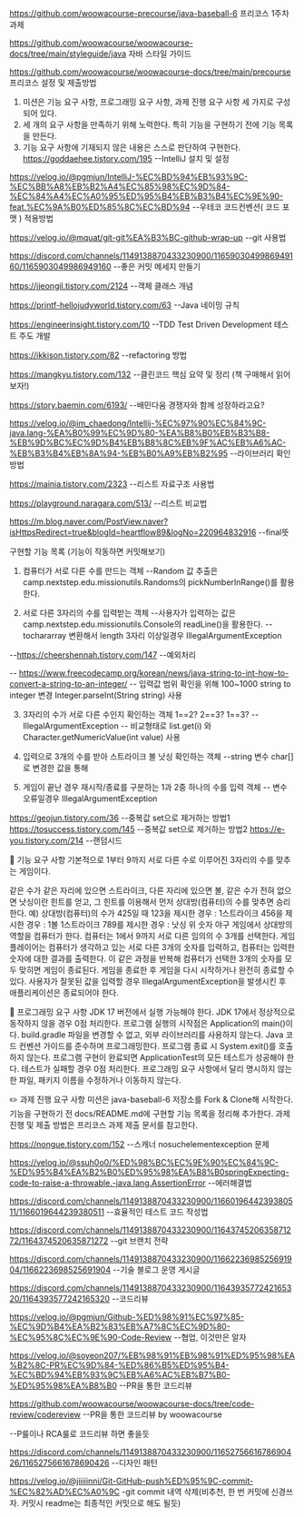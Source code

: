 https://github.com/woowacourse-precourse/java-baseball-6 프리코스 1주차 과제

https://github.com/woowacourse/woowacourse-docs/tree/main/styleguide/java 자바 스타일 가이드

https://github.com/woowacourse/woowacourse-docs/tree/main/precourse 프리코스 설정 및 제출방법

1. 미션은 기능 요구 사항, 프로그래밍 요구 사항, 과제 진행 요구 사항 세 가지로 구성되어 있다.
2. 세 개의 요구 사항을 만족하기 위해 노력한다. 특히 기능을 구현하기 전에 기능 목록을 만든다.
3. 기능 요구 사항에 기재되지 않은 내용은 스스로 판단하여 구현한다.
   https://goddaehee.tistory.com/195
   --IntelliJ 설치 및 설정

https://velog.io/@pgmjun/IntelliJ-%EC%BD%94%EB%93%9C-%EC%BB%A8%EB%B2%A4%EC%85%98%EC%9D%84-%EC%84%A4%EC%A0%95%ED%95%B4%EB%B3%B4%EC%9E%90-feat.%EC%9A%B0%ED%85%8C%EC%BD%94
--우테코 코드컨벤션( 코드 포맷 ) 적용방법

https://velog.io/@mquat/git-git%EA%B3%BC-github-wrap-up
--git 사용법

https://discord.com/channels/1149138870433230900/1165903049986949160/1165903049986949160
--좋은 커밋 메세지 만들기

https://jjeongil.tistory.com/2124
--객체 클래스 개념

https://printf-hellojudyworld.tistory.com/63
--Java 네이밍 규칙

https://engineerinsight.tistory.com/10
--TDD Test Driven Development 테스트 주도 개발

https://ikkison.tistory.com/82
--refactoring 방법

https://mangkyu.tistory.com/132
--클린코드 핵심 요약 및 정리 (책 구매해서 읽어보자!)

https://story.baemin.com/6193/
--배민다움 경쟁자와 함께 성장하라고요?

https://velog.io/@im_chaedong/Intellij-%EC%97%90%EC%84%9C-java.lang-%EA%B0%99%EC%9D%80-%EA%B8%B0%EB%B3%B8-%EB%9D%BC%EC%9D%B4%EB%B8%8C%EB%9F%AC%EB%A6%AC-%EB%B3%B4%EB%8A%94-%EB%B0%A9%EB%B2%95
--라이브러리 확인방법

https://mainia.tistory.com/2323
--리스트 자료구조 사용법

https://playground.naragara.com/513/
--리스트 비교법

https://m.blog.naver.com/PostView.naver?isHttpsRedirect=true&blogId=heartflow89&logNo=220964832916
--final뜻

구현할 기능 목록 (기능이 작동하면 커밋해보기)

1. 컴퓨터가 서로 다른 수를 만드는 객체 --Random 값 추출은 camp.nextstep.edu.missionutils.Randoms의 pickNumberInRange()를 활용한다.

2. 서로 다른 3자리의 수를 입력받는 객체
   --사용자가 입력하는 값은 camp.nextstep.edu.missionutils.Console의 readLine()을 활용한다.
   --tochararray 변환해서 length 3자리 이상일경우 IllegalArgumentException

--https://cheershennah.tistory.com/147 --예외처리

-- https://www.freecodecamp.org/korean/news/java-string-to-int-how-to-convert-a-string-to-an-integer/ -- 입력값 범위 확인을 위해
100~1000 string to integer 변경 Integer.parseInt(String string) 사용

3. 3자리의 수가 서로 다른 수인지 확인하는 객체 1==2? 2==3? 1==3?
   -- IllegalArgumentException
   -- 비교형태로 list.get(i) 와 Character.getNumericValue(int value) 사용

4. 입력으로 3개의 수를 받아 스트라이크 볼 낫싱 확인하는 객체
   --string 변수 char[] 로 변경한 값을 통해

5. 게임이 끝난 경우 재시작/종료를 구분하는 1과 2중 하나의 수를 입력 객체
   -- 변수 오류일경우 IllegalArgumentException

https://geojun.tistory.com/36
--중복값 set으로 제거하는 방법1
https://tosuccess.tistory.com/145
--중복값 set으로 제거하는 방법2
https://e-you.tistory.com/214
--랜덤시드

🚀 기능 요구 사항
기본적으로 1부터 9까지 서로 다른 수로 이루어진 3자리의 수를 맞추는 게임이다.

같은 수가 같은 자리에 있으면 스트라이크, 다른 자리에 있으면 볼, 같은 수가 전혀 없으면 낫싱이란 힌트를 얻고, 그 힌트를 이용해서 먼저 상대방(컴퓨터)의 수를 맞추면 승리한다. 예) 상대방(컴퓨터)의 수가
425일 때 123을 제시한 경우 : 1스트라이크 456을 제시한 경우 : 1볼 1스트라이크 789를 제시한 경우 : 낫싱 위 숫자 야구 게임에서 상대방의 역할을 컴퓨터가 한다. 컴퓨터는 1에서 9까지 서로 다른
임의의 수 3개를 선택한다. 게임 플레이어는 컴퓨터가 생각하고 있는 서로 다른 3개의 숫자를 입력하고, 컴퓨터는 입력한 숫자에 대한 결과를 출력한다. 이 같은 과정을 반복해 컴퓨터가 선택한 3개의 숫자를 모두 맞히면
게임이 종료된다. 게임을 종료한 후 게임을 다시 시작하거나 완전히 종료할 수 있다. 사용자가 잘못된 값을 입력할 경우 IllegalArgumentException을 발생시킨 후 애플리케이션은 종료되어야 한다.

🎯 프로그래밍 요구 사항
JDK 17 버전에서 실행 가능해야 한다. JDK 17에서 정상적으로 동작하지 않을 경우 0점 처리한다. 프로그램 실행의 시작점은 Application의 main()이다.
build.gradle 파일을 변경할 수 없고, 외부 라이브러리를 사용하지 않는다. Java 코드 컨벤션 가이드를 준수하며 프로그래밍한다. 프로그램 종료 시 System.exit()를 호출하지 않는다.
프로그램 구현이 완료되면 ApplicationTest의 모든 테스트가 성공해야 한다. 테스트가 실패할 경우 0점 처리한다. 프로그래밍 요구 사항에서 달리 명시하지 않는 한 파일, 패키지 이름을 수정하거나 이동하지
않는다.

✏️ 과제 진행 요구 사항
미션은 java-baseball-6 저장소를 Fork & Clone해 시작한다.
기능을 구현하기 전 docs/README.md에 구현할 기능 목록을 정리해 추가한다.
과제 진행 및 제출 방법은 프리코스 과제 제출 문서를 참고한다.

https://nongue.tistory.com/152
--스캐너 nosuchelementexception 문제

https://velog.io/@ssuh0o0/%ED%98%BC%EC%9E%90%EC%84%9C-%ED%95%B4%EA%B2%B0%ED%95%98%EA%B8%B0springExpecting-code-to-raise-a-throwable.-java.lang.AssertionError
--에러해결법

https://discord.com/channels/1149138870433230900/1166019644239380511/1166019644239380511
--효율적인 테스트 코드 작성법

https://discord.com/channels/1149138870433230900/1164374520635871272/1164374520635871272
--git 브랜치 전략

https://discord.com/channels/1149138870433230900/1166223698525691904/1166223698525691904
--기술 블로그 운영 게시글

https://discord.com/channels/1149138870433230900/1164393577242165320/1164393577242165320
--코드리뷰

https://velog.io/@pgmjun/Github-%ED%98%91%EC%97%85-%EC%9D%B4%EA%B2%83%EB%A7%8C%EC%9D%80-%EC%95%8C%EC%9E%90-Code-Review
--협업, 이것만은 알자

https://velog.io/@soyeon207/%EB%98%91%EB%98%91%ED%95%98%EA%B2%8C-PR%EC%9D%84-%ED%86%B5%ED%95%B4-%EC%BD%94%EB%93%9C%EB%A6%AC%EB%B7%B0-%ED%95%98%EA%B8%B0
--PR을 통한 코드리뷰

https://github.com/woowacourse/woowacourse-docs/tree/code-review/codereview
--PR을 통한 코드리뷰 by woowacourse

--P룰이나 RCA룰로 코드리뷰 하면 좋을듯

https://discord.com/channels/1149138870433230900/1165275661678690426/1165275661678690426
--디자인 패턴

https://velog.io/@jiiiiinni/Git-GitHub-push%ED%95%9C-commit-%EC%82%AD%EC%A0%9C
-git commit 내역 삭제(비추천, 한 번 커밋에 신경쓰자. 커밋시 readme는 최종적인 커밋으로 해도 될듯)